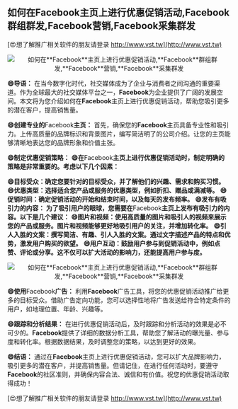 ## **如何在**Facebook**主页上进行优惠促销活动,**Facebook**群组群发,**Facebook**营销,**Facebook**采集群发**

[😍想了解推广相关软件的朋友请登录 http://www.vst.tw](http://www.vst.tw)

 <center><img src="https://vst.tw/MP4/tuiguang/png/4.png" alt="如何在**Facebook**主页上进行优惠促销活动,**Facebook**群组群发,**Facebook**营销,**Facebook**采集群发"></center>

**😄导语：**
在当今数字化时代，社交媒体成为了企业与消费者之间沟通的重要渠道。作为全球最大的社交媒体平台之一，**Facebook**为企业提供了广阔的发展空间。本文将为您介绍如何在**Facebook**主页上进行优惠促销活动，帮助您吸引更多的潜在客户，提高销售量。

**😄创建专业的**Facebook**主页：**
首先，确保您的**Facebook**主页具备专业性和吸引力。上传高质量的品牌标识和背景图片，编写简洁明了的公司介绍。让您的主页能够清晰地表达您的品牌形象和价值主张。

**😄制定优惠促销策略：**
**😄在**Facebook**主页上进行优惠促销活动时，制定明确的策略是非常重要的。考虑以下几个因素：**

**😄目标受众：确定您要针对的目标受众，并了解他们的兴趣、需求和购买习惯。**
**😄优惠类型：选择适合您产品或服务的优惠类型，例如折扣、赠品或满减等。**
**😄促销时间：确定促销活动的开始和结束时间，以及每天的发布频率。**
**😄发布有吸引力的内容： 为了吸引用户的眼球，您需要在**Facebook**主页上发布有吸引力的内容。以下是几个建议：**
**😄图片和视频：使用高质量的图片和吸引人的视频来展示您的产品或服务。图片和视频能够更好地吸引用户的关注，并增加转化率。**
**😄引人入胜的文案：撰写简洁、有趣、引人入胜的文案。通过文字描述产品的特点和优势，激发用户购买的欲望。**
**😄用户互动：鼓励用户参与到促销活动中，例如点赞、评论或分享。这不仅可以扩大活动的影响力，还能提高用户参与度。**

 <center><img src="https://vst.tw/MP4/tuiguang/png/6.png" alt="如何在**Facebook**主页上进行优惠促销活动,**Facebook**群组群发,**Facebook**营销,**Facebook**采集群发"></center>

**😄使用**Facebook**广告：**
利用**Facebook**广告工具，将您的优惠促销活动推广给更多的目标受众。借助广告定向功能，您可以选择性地将广告发送给符合特定条件的用户，如地理位置、年龄、兴趣等。

**😄跟踪和分析结果：**
在进行优惠促销活动后，及时跟踪和分析活动的效果是必不可少的。**Facebook**提供了详细的数据分析工具，帮助您了解活动的曝光量、参与度和转化率。根据数据结果，及时调整您的策略，以达到更好的效果。

**😄结语：**
通过在**Facebook**主页上进行优惠促销活动，您可以扩大品牌影响力，吸引更多的潜在客户，并提高销售量。但请记住，在进行任何活动时，要遵守**Facebook**的社区准则，并确保内容合法、诚信和有价值。祝您的优惠促销活动取得成功！

[😍想了解推广相关软件的朋友请登录 http://www.vst.tw](http://www.vst.tw)



